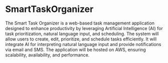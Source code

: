 # SmartTaskOrganizer

The Smart Task Organizer is a web-based task management application designed to enhance productivity by leveraging Artificial Intelligence (AI) for task prioritization, natural language input, and scheduling. The system will allow users to create, edit, prioritize, and schedule tasks efficiently. It will integrate AI for interpreting natural language input and provide notifications via email and SMS. The application will be hosted on AWS, ensuring scalability, availability, and performance.
